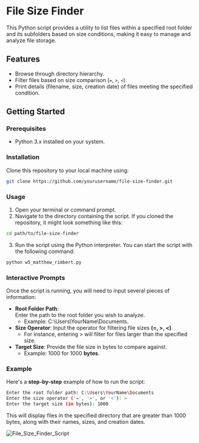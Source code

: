 # File Size Finder

This Python script provides a utility to list files within a specified root folder and its subfolders based on size conditions, making it easy to manage and analyze file storage.

## Features

- Browse through directory hierarchy.
- Filter files based on size comparison (`=`, `>`, `<`).
- Print details (filename, size, creation date) of files meeting the specified condition.

## Getting Started

### Prerequisites

- Python 3.x installed on your system.

### Installation

Clone this repository to your local machine using:

```bash
git clone https://github.com/yourusername/file-size-finder.git
```
### Usage
1. Open your terminal or command prompt.
2. Navigate to the directory containing the script. If you cloned the repository, it might look something like this:
```bash
cd path/to/file-size-finder
```
3. Run the script using the Python interpreter. You can start the script with the following command:
```bash
python w5_matthew_rimbert.py
```
### Interactive Prompts
Once the script is running, you will need to input several pieces of information:

- **Root Folder Path**:<br>
Enter the path to the root folder you wish to analyze.
  - Example: C:\Users\YourName\Documents.<br>
- **Size Operator**:
Input the operator for filtering file sizes **(=, >, <)**.
  - For instance, entering > will filter for files larger than the specified size.<br>
- **Target Size**:
Provide the file size in bytes to compare against.<br>
  - Example: 1000 for 1000 **bytes**.<br>

### Example
Here's a **step-by-step** example of how to run the script:
```bash
Enter the root folder path: C:\Users\YourName\Documents
Enter the size operator ('=', '>', or '<'): >
Enter the target size (in bytes): 1000
```
This will display files in the specified directory that are greater than 1000 bytes, along with their names, sizes, and creation dates.

![File_Size_Finder_Script](https://github.com/Matthew-Rimbert/File-Size-Finder/assets/169205418/f4ec112e-b0a5-448d-924e-7eab6654439d)




